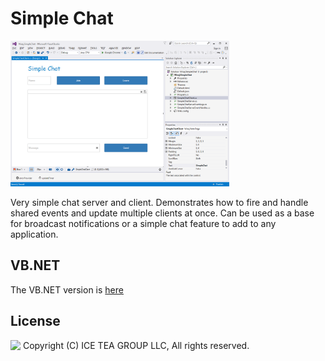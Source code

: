 Simple Chat
====

<img src="../Support/Images/SimpleChat.png" width="350" height="233">

Very simple chat server and client. Demonstrates how to fire and handle shared events and update multiple clients at once. Can be used as a base for broadcast notifications or a simple chat feature to add to any application.

VB.NET
------
The VB.NET version is [here](https://github.com/iceteagroup/wisej-examples-vb/tree/main/SimpleChat)

License
-------
<img src="http://iceteagroup.com/wp-content/uploads/2017/01/Square-64x64-trasp.png" height="20" align="top"> Copyright (C) ICE TEA GROUP LLC, All rights reserved.
